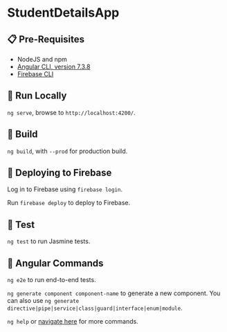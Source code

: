 # StudentDetailsApp

## :clipboard: Pre-Requisites

- NodeJS and npm
- [Angular CLI, version 7.3.8](https://github.com/angular/angular-cli)
- [Firebase CLI](https://github.com/firebase/firebase-tools)

## :running: Run Locally

`ng serve`, browse to `http://localhost:4200/`.

## :house_with_garden: Build

`ng build`, with `--prod` for production build.

## :pray: Deploying to Firebase

Log in to Firebase using `firebase login`.

Run `firebase deploy` to deploy to Firebase.

## :bookmark_tabs: Test

`ng test` to run Jasmine tests.

## :star2: Angular Commands

`ng e2e` to run end-to-end tests.

`ng generate component component-name` to generate a new component. You can also use `ng generate directive|pipe|service|class|guard|interface|enum|module`.

`ng help` or [navigate here](https://github.com/angular/angular-cli/blob/master/README.md) for more commands.
